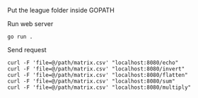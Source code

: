 Put the league folder inside GOPATH

Run web server
```
go run .
```

Send request
```
curl -F 'file=@/path/matrix.csv' "localhost:8080/echo"
curl -F 'file=@/path/matrix.csv' "localhost:8080/invert"
curl -F 'file=@/path/matrix.csv' "localhost:8080/flatten"
curl -F 'file=@/path/matrix.csv' "localhost:8080/sum"
curl -F 'file=@/path/matrix.csv' "localhost:8080/multiply"
```
